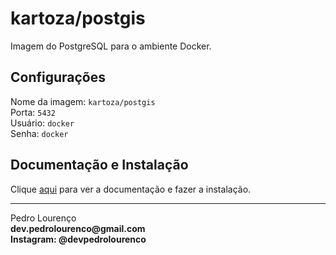 # kartoza/postgis

Imagem do PostgreSQL para o ambiente Docker.

## Configurações

Nome da imagem: `kartoza/postgis`  
Porta: `5432`  
Usuário: `docker`  
Senha: `docker`

## Documentação e Instalação

Clique [aqui](https://hub.docker.com/r/kartoza/postgis) para ver a documentação e fazer a instalação.


<hr>
<stong>Pedro Lourenço</strong><br>
<Strong>dev.pedrolourenco@gmail.com</strong><br>
<Strong>Instagram: @devpedrolourenco</strong>
